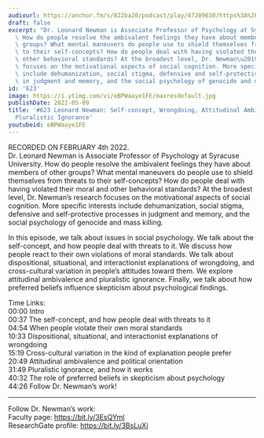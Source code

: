 ```yaml
---
audiourl: https://anchor.fm/s/822ba20/podcast/play/47209630/https%3A%2F%2Fd3ctxlq1ktw2nl.cloudfront.net%2Fstaging%2F2022-1-5%2Ffd5a6546-24d6-e2dd-dd68-0e3a8648272f.m4a
draft: false
excerpt: "Dr. Leonard Newman is Associate Professor of Psychology at Syracuse University.\
  \ How do people resolve the ambivalent feelings they have about members of other\
  \ groups? What mental maneuvers do people use to shield themselves from threats\
  \ to their self-concepts? How do people deal with having violated their moral and\
  \ other behavioral standards? At the broadest level, Dr. Newman\u2019s research\
  \ focuses on the motivational aspects of social cognition. More specific interests\
  \ include dehumanization, social stigma, defensive and self-protective processes\
  \ in judgment and memory, and the social psychology of genocide and mass killing."
id: '623'
image: https://i.ytimg.com/vi/eBPWaaye1FE/maxresdefault.jpg
publishDate: 2022-05-09
title: '#623 Leonard Newman: Self-concept, Wrongdoing, Attitudinal Ambivalence, and
  Pluralistic Ignorance'
youtubeid: eBPWaaye1FE
---
```

<div class="timelinks">

RECORDED ON FEBRUARY 4th 2022.  
Dr. Leonard Newman is Associate Professor of Psychology at Syracuse University. How do people resolve the ambivalent feelings they have about members of other groups? What mental maneuvers do people use to shield themselves from threats to their self-concepts? How do people deal with having violated their moral and other behavioral standards? At the broadest level, Dr. Newman’s research focuses on the motivational aspects of social cognition. More specific interests include dehumanization, social stigma, defensive and self-protective processes in judgment and memory, and the social psychology of genocide and mass killing.

In this episode, we talk about issues in social psychology. We talk about the self-concept, and how people deal with threats to it. We discuss how people react to their own violations of moral standards. We talk about dispositional, situational, and interactionist explanations of wrongdoing, and cross-cultural variation in people’s attitudes toward them. We explore attitudinal ambivalence and pluralistic ignorance. Finally, we talk about how preferred beliefs influence skepticism about psychological findings.

Time Links:  
<time>00:00</time> Intro  
<time>00:37</time> The self-concept, and how people deal with threats to it  
<time>04:54</time> When people violate their own moral standards  
<time>10:33</time> Dispositional, situational, and interactionist explanations of wrongdoing  
<time>15:19</time> Cross-cultural variation in the kind of explanation people prefer  
<time>20:49</time> Attitudinal ambivalence and political orientation  
<time>31:49</time> Pluralistic ignorance, and how it works  
<time>40:32</time> The role of preferred beliefs in skepticism about psychology  
<time>44:26</time> Follow Dr. Newman’s work!

---

Follow Dr. Newman’s work:  
Faculty page: https://bit.ly/3EsQYmI  
ResearchGate profile: https://bit.ly/3BsLuXj
</div>

